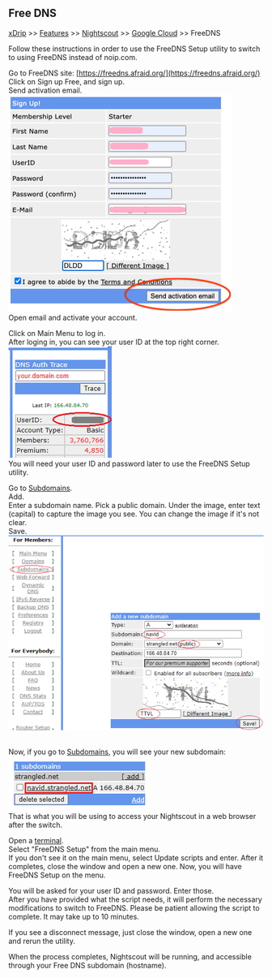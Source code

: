 ## Free DNS
[xDrip](../../README.md) >> [Features](../Features_page.md) >> [Nightscout](../Nightscout_page.md) >> [Google Cloud](./GoogleCloud.md) >> FreeDNS  

Follow these instructions in order to use the FreeDNS Setup utility to switch to using FreeDNS instead of noip.com.  

Go to FreeDNS site: [https://freedns.afraid.org/](https://freedns.afraid.org/)  
Click on Sign up Free, and sign up.  
Send activation email.  
![](./images/FreeDNS1.png)  
Open email and activate your account.  
  
Click on Main Menu to log in.  
After loging in, you can see your user ID at the top right corner.  
![](./images/FD_userID.png)  
You will need your user ID and password later to use the FreeDNS Setup utility.  
  
Go to [Subdomains](https://freedns.afraid.org/subdomain/).  
Add.  
Enter a subdomain name.  Pick a public domain.  Under the image, enter text (capital) to capture the image you see.  You can change the image if it's not clear.  
Save.  
![](./images/FreeDNS2.png)  
<br/>  
  
Now, if you go to [Subdomains](https://freedns.afraid.org/subdomain/), you will see your new subdomain:  
![](./images/FD_hostname.png)  
That is what you will be using to access your Nightscout in a web browser after the switch.
<br/>  
  
Open a [terminal](./Terminal.md).  
Select "FreeDNS Setup" from the main menu.  
If you don't see it on the main menu, select Update scripts and enter.  After it completes, close the window and open a new one.  Now, you will have FreeDNS Setup on the menu.  
  
You will be asked for your user ID and password.  Enter those.  
After you have provided what the script needs, it will perform the necessary modifications to switch to FreeDNS.  Please be patient allowing the script to complete.  It may take up to 10 minutes.  

If you see a disconnect message, just close the window, open a new one and rerun the utility.  

When the process completes, Nightscout will be running, and accessible through your Free DNS subdomain (hostname).  
 
